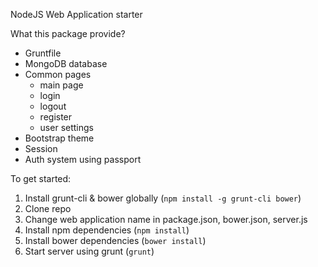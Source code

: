 NodeJS Web Application starter

What this package provide?

- Gruntfile
- MongoDB database
- Common pages
    - main page
    - login
    - logout
    - register
    - user settings
- Bootstrap theme
- Session
- Auth system using passport

To get started:

1. Install grunt-cli & bower globally (`npm install -g grunt-cli bower`)
2. Clone repo
3. Change web application name in package.json, bower.json, server.js
4. Install npm dependencies (`npm install`)
5. Install bower dependencies (`bower install`)
6. Start server using grunt (`grunt`)